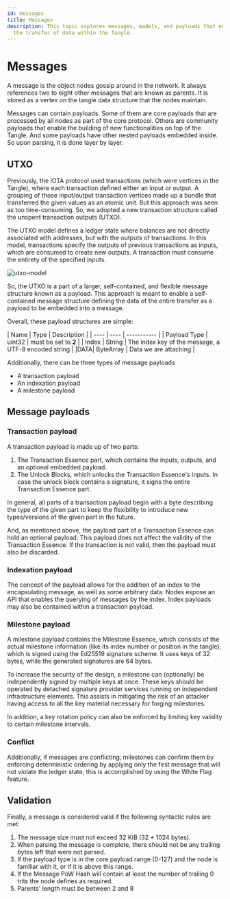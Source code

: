 ```yaml
---
id: messages
title: Messages
description: This topic explores messages, models, and payloads that encompass
  the transfer of data within the Tangle.
---
```


# Messages

A message is the object nodes gossip around in the network. It always references two to eight other messages that are known as parents. It is stored as a vertex on the tangle data structure that the nodes maintain.

Messages can contain payloads. Some of them are core payloads that are processed by all nodes as part of the core protocol. Others are community payloads that enable the building of new functionalities on top of the Tangle. And some payloads have other nested payloads embedded inside. So upon parsing, it is done layer by layer.

## UTXO

Previously, the IOTA protocol used transactions (which were vertices in the Tangle), where each transaction defined either an input or output. A grouping of those input/output transaction vertices made up a bundle that transferred the given values as an atomic unit. But this approach was seen as too time-consuming. So, we adopted a new transaction structure called the unspent transaction outputs (UTXO).

The UTXO model defines a ledger state where balances are not directly associated with addresses, but with the outputs of transactions. In this model, transactions specify the outputs of previous transactions as inputs, which are consumed to create new outputs. A transaction must consume the entirety of the specified inputs.

![utxo-model](https://user-images.githubusercontent.com/77154511/127794259-10071fbe-4f04-4ab2-81eb-a0589f025a00.png)

So, the UTXO is a part of a larger, self-contained, and flexible message structure known as a payload. This approach is meant to enable a self-contained message structure defining the data of the entire transfer as a payload to be embedded into a message.

Overall, these payload structures are simple:

| Name | Type | Description | | ---- | ---- | ----------- | | Payload Type | uint32 | must be set to **2** | | Index | String | The index key of the message, a UTF-8 encoded string | |DATA| ByteArray | Data we are attaching |

Additionally, there can be three types of message payloads

- A transaction payload
- An indexation payload
- A milestone payload

## Message payloads

### Transaction payload

A transaction payload is made up of two parts:

1.  The Transaction Essence part, which contains the inputs, outputs, and an optional embedded payload.
2.  The Unlock Blocks, which unlocks the Transaction Essence's inputs. In case the unlock block contains a signature, it signs the entire Transaction Essence part.

In general, all parts of a transaction payload begin with a byte describing the type of the given part to keep the flexibility to introduce new types/versions of the given part in the future.

And, as mentioned above, the payload part of a Transaction Essence can hold an optional payload. This payload does not affect the validity of the Transaction Essence. If the transaction is not valid, then the payload must also be discarded.

### Indexation payload

The concept of the payload allows for the addition of an index to the encapsulating message, as well as some arbitrary data. Nodes expose an API that enables the querying of messages by the index. Index payloads may also be contained within a transaction payload.

### Milestone payload

A milestone payload contains the Milestone Essence, which consists of the actual milestone information (like its index number or position in the tangle), which is signed using the Ed25519 signature scheme. It uses keys of 32 bytes, while the generated signatures are 64 bytes.

To increase the security of the design, a milestone can (optionally) be independently signed by multiple keys at once. These keys should be operated by detached signature provider services running on independent infrastructure elements. This assists in mitigating the risk of an attacker having access to all the key material necessary for forging milestones.

In addition, a key rotation policy can also be enforced by limiting key validity to certain milestone intervals.

### Conflict

Additionally, if messages are conflicting, milestones can confirm them by enforcing deterministic ordering by applying only the first message that will not violate the ledger state; this is accomplished by using the White Flag feature.

## Validation

Finally, a message is considered valid if the following syntactic rules are met:

1.  The message size must not exceed 32 KiB (32 \* 1024 bytes).
2.  When parsing the message is complete, there should not be any trailing bytes left that were not parsed.
3.  If the payload type is in the core payload range (0-127) and the node is familiar with it, or if it is above this range.
4.  If the Message PoW Hash will contain at least the number of trailing 0 trits the node defines as required.
5.  Parents' length must be between 2 and 8
